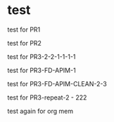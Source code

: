 # test

test for PR1

test for PR2

test for PR3-2-2-1-1-1-1

test for PR3-FD-APIM-1

test for PR3-FD-APIM-CLEAN-2-3

test for PR3-repeat-2 - 222

test again for org mem




